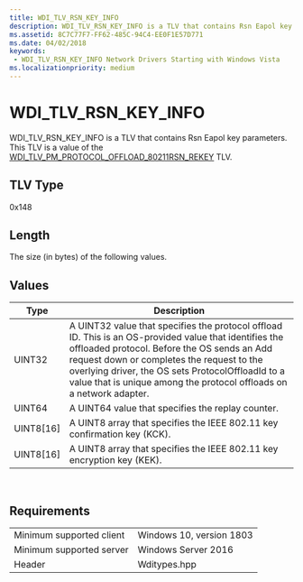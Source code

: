 ```yaml
---
title: WDI_TLV_RSN_KEY_INFO
description: WDI_TLV_RSN_KEY_INFO is a TLV that contains Rsn Eapol key parameters.
ms.assetid: 8C7C77F7-FF62-485C-94C4-EE0F1E57D771
ms.date: 04/02/2018
keywords:
 - WDI_TLV_RSN_KEY_INFO Network Drivers Starting with Windows Vista
ms.localizationpriority: medium
---
```


# WDI_TLV_RSN_KEY_INFO

WDI_TLV_RSN_KEY_INFO is a TLV that contains Rsn Eapol key parameters. This TLV is a value of the [WDI_TLV_PM_PROTOCOL_OFFLOAD_80211RSN_REKEY](wdi-tlv-pm-protocol-offload-80211rsn-rekey.md) TLV.

## TLV Type

0x148

## Length

The size (in bytes) of the following values.

## Values

| Type | Description |
| --- | --- |
| UINT32 | A UINT32 value that specifies the protocol offload ID. This is an OS-provided value that identifies the offloaded protocol. Before the OS sends an Add request down or completes the request to the overlying driver, the OS sets ProtocolOffloadId to a value that is unique among the protocol offloads on a network adapter. |
| UINT64 | A UINT64 value that specifies the replay counter. |
| UINT8\[16\] | A UINT8 array that specifies the IEEE 802.11 key confirmation key (KCK). |
| UINT8\[16\] | A UINT8 array that specifies the IEEE 802.11 key encryption key (KEK).  |
 

## Requirements

| | |
| --- | --- |
| Minimum supported client | Windows 10, version 1803 |
| Minimum supported server | Windows Server 2016 |
| Header | Wditypes.hpp |
